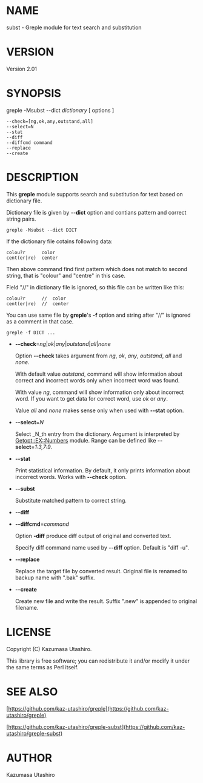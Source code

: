 # NAME

subst - Greple module for text search and substitution

# VERSION

Version 2.01

# SYNOPSIS

greple -Msubst --dict _dictionary_ \[ options \]

    --check=[ng,ok,any,outstand,all]
    --select=N
    --stat
    --diff
    --diffcmd command
    --replace
    --create

# DESCRIPTION

This **greple** module supports search and substitution for text based
on dictionary file.

Dictionary file is given by **--dict** option and contians pattern and
correct string pairs.

    greple -Msubst --dict DICT

If the dictionary file cotains following data:

    colou?r      color
    cent(er|re)  center

Then above command find first pattern which does not match to second
string, that is "colour" and "centre" in this case.

Field "//" in dictionary file is ignored, so this file can be written
like this:

    colou?r      //  color
    cent(er|re)  //  center

You can use same file by **greple**'s **-f** option and string after
"//" is ignored as a comment in that case.

    greple -f DICT ...

- **--check**=_ng_|_ok_|_any_|_outstand_|_all_|_none_

    Option **--check** takes argument from _ng_, _ok_, _any_,
    _outstand_, _all_ and _none_.

    With default value _outstand_, command will show information about
    correct and incorrect words only when incorrect word was found.

    With value _ng_, command will show information only about incorrect
    word.  If you want to get data for correct word, use _ok_ or _any_.

    Value _all_ and _none_ makes sense only when used with **--stat**
    option.

- **--select**=_N_

    Select _N_th entry from the dictionary.  Argument is interpreted by
    [Getopt::EX::Numbers](https://metacpan.org/pod/Getopt::EX::Numbers) module.  Range can be defined like
    **--select**=_1:3,7:9_.

- **--stat**

    Print statistical information.  By default, it only prints information
    about incorrect words.  Works with **--check** option.

- **--subst**

    Substitute matched pattern to correct string.

- **--diff**
- **--diffcmd**=_command_

    Option **-diff** produce diff output of original and converted text.

    Specify diff command name used by **--diff** option.  Default is "diff
    \-u".

- **--replace**

    Replace the target file by converted result.  Original file is renamed
    to backup name with ".bak" suffix.

- **--create**

    Create new file and write the result.  Suffix ".new" is appended to
    original filename.

# LICENSE

Copyright (C) Kazumasa Utashiro.

This library is free software; you can redistribute it and/or modify
it under the same terms as Perl itself.

# SEE ALSO

[https://github.com/kaz-utashiro/greple](https://github.com/kaz-utashiro/greple)

[https://github.com/kaz-utashiro/greple-subst](https://github.com/kaz-utashiro/greple-subst)

# AUTHOR

Kazumasa Utashiro
